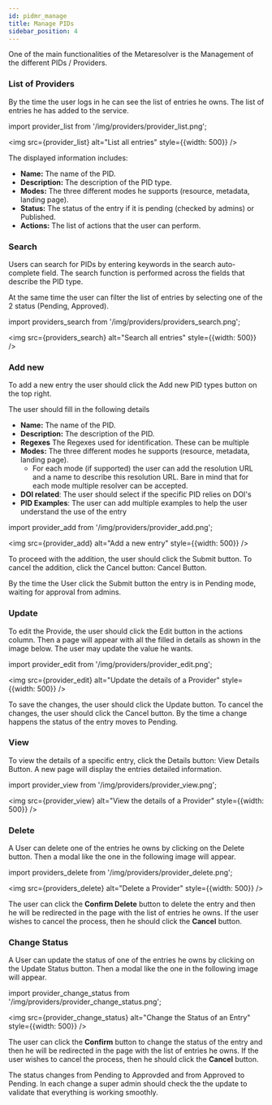 ```yaml
---
id: pidmr_manage
title: Manage PIDs
sidebar_position: 4
---
```


One of the main functionalities of the Metaresolver is the Management of the different PIDs / Providers.

### List of Providers

By the time the user logs in he can see the list of entries he owns. The list of entries he has added to the service. 

import provider_list from '/img/providers/provider_list.png';

<img src={provider_list} alt="List all entries" style={{width: 500}} />

The displayed information includes:

 - **Name:** The name of the PID.
 - **Description:** The description of the PID type.
 - **Modes:** The three different modes he supports (resource, metadata, landing page).
 - **Status:** The status of the entry if it is pending (checked by admins) or Published. 
 - **Actions:** The list of actions that the user can perform.

### Search 

Users can search for PIDs by entering keywords in the search auto-complete field. The search function is performed across the fields that describe 
the PID type. 

At the same time the user can filter the list of entries by selecting one of the 2 status (Pending, Approved).

import providers_search from '/img/providers/providers_search.png';

<img src={providers_search} alt="Search all entries" style={{width: 500}} />


### Add new 

To add a new entry the user should click the Add new PID types button on the top right. 

The user should fill in the following details 

 - **Name:** The name of the PID.
 - **Description:** The description of the PID.
 - **Regexes** The Regexes used for identification. These can be multiple
 - **Modes:** The three different modes he supports (resource, metadata, landing page).
   - For each mode (if supported) the user can add the resolution URL and a name to describe this resolution URL. Bare in mind that for each mode multiple resolver can be accepted.
 - **DOI related**: The user should select if the specific PID relies on DOI's
 - **PID Examples**: The user can add multiple examples to help the user understand the use of the entry

import provider_add from '/img/providers/provider_add.png';

<img src={provider_add} alt="Add a new entry" style={{width: 500}} />

To proceed with the addition, the user should click the Submit button.
To cancel the addition, click the Cancel button: Cancel Button.

By the time the User click the Submit button the entry is in Pending mode, waiting for approval from admins.


### Update 

To edit the Provide, the user should click the Edit button in the actions column. 
Then a page will appear with all the filled in details as shown in the image below. 
The user may update the value he wants. 

import provider_edit from '/img/providers/provider_edit.png';

<img src={provider_edit} alt="Update the details of a Provider" style={{width: 500}} />

To save the changes, the user should click the Update button. To cancel the changes, the user should click the Cancel button.
By the time a change happens the status of the entry moves to Pending. 


### View

To view the details of a specific entry, click the Details button: View Details Button. A new page will display the entries detailed information.

import provider_view from '/img/providers/provider_view.png';

<img src={provider_view} alt="View the details of a Provider" style={{width: 500}} />


### Delete

A User can delete one of the entries he owns by clicking on the Delete button. Then a modal like the one in the following image will appear.

import providers_delete from '/img/providers/provider_delete.png';

<img src={providers_delete} alt="Delete a Provider" style={{width: 500}} />

The user can click the **Confirm Delete** button to delete the entry and then he will be redirected in the page with the list of entries he owns. 
If the user wishes to cancel the process, then he should click the **Cancel** button.

### Change Status

A User can update the status of one of the entries he owns by clicking on the Update Status button. Then a modal like the one in the following image will appear.

import provider_change_status from '/img/providers/provider_change_status.png';

<img src={provider_change_status} alt="Change the Status of an Entry" style={{width: 500}} />

The user can click the **Confirm** button to change the status of the entry and then he will be redirected in the page with the list of entries he owns. 
If the user wishes to cancel the process, then he should click the **Cancel** button.

The status changes from Pending to Approvded and from Approved to Pending. In each change a super admin should check the the update to validate that everything is working smoothly.

